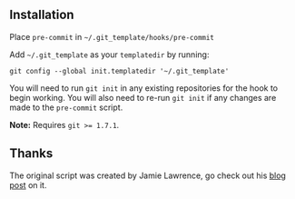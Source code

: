 ## Installation

Place `pre-commit` in `~/.git_template/hooks/pre-commit`

Add `~/.git_template` as your `templatedir` by running:

```
git config --global init.templatedir '~/.git_template'
```

You will need to run `git init` in any existing repositories for the hook to begin working.
You will also need to re-run `git init` if any changes are made to the `pre-commit` script.

**Note:** Requires `git >= 1.7.1`.

## Thanks

The original script was created by Jamie Lawrence,
go check out his [blog post] on it.

[blog post]: http://jamie.ideasasylum.com/2013/02/06/preventing-the-stupid-mistakes-like-committing-focustrue/
